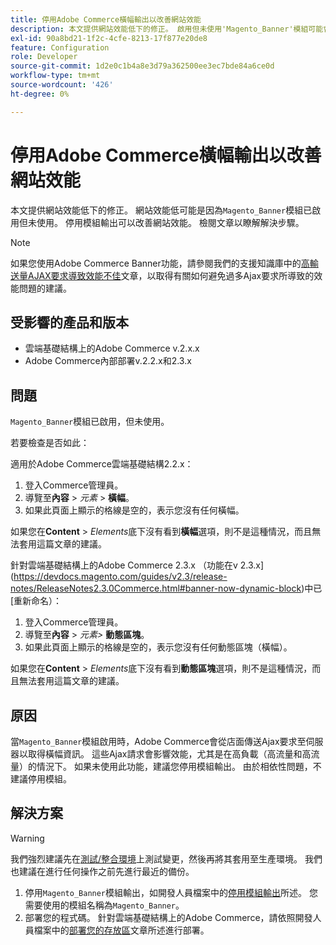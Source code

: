 ```yaml
---
title: 停用Adobe Commerce橫幅輸出以改善網站效能
description: 本文提供網站效能低下的修正。 啟用但未使用'Magento_Banner'模組可能會造成網站效能低下。 停用模組輸出可以改善網站效能。 檢閱文章以瞭解解決步驟。
exl-id: 90a8bd21-1f2c-4cfe-8213-17f877e20de8
feature: Configuration
role: Developer
source-git-commit: 1d2e0c1b4a8e3d79a362500ee3ec7bde84a6ce0d
workflow-type: tm+mt
source-wordcount: '426'
ht-degree: 0%

---
```


# 停用Adobe Commerce橫幅輸出以改善網站效能

本文提供網站效能低下的修正。 網站效能低可能是因為`Magento_Banner`模組已啟用但未使用。 停用模組輸出可以改善網站效能。 檢閱文章以瞭解解決步驟。

>[!NOTE]
>
>如果您使用Adobe Commerce Banner功能，請參閱我們的支援知識庫中的[高輸送量AJAX要求導致效能不佳](/help/troubleshooting/miscellaneous/high-throughput-ajax-requests-cause-poor-performance.md)文章，以取得有關如何避免過多Ajax要求所導致的效能問題的建議。

## 受影響的產品和版本

* 雲端基礎結構上的Adobe Commerce v.2.x.x
* Adobe Commerce內部部署v.2.2.x和2.3.x

## 問題

`Magento_Banner`模組已啟用，但未使用。

若要檢查是否如此：

適用於Adobe Commerce雲端基礎結構2.2.x：

1. 登入Commerce管理員。
1. 導覽至&#x200B;**內容** > *元素* > **橫幅**。
1. 如果此頁面上顯示的格線是空的，表示您沒有任何橫幅。

如果您在&#x200B;**Content** > *Elements*&#x200B;底下沒有看到&#x200B;**橫幅**&#x200B;選項，則不是這種情況，而且無法套用這篇文章的建議。

針對雲端基礎結構上的Adobe Commerce 2.3.x （功能在v 2.3.x](https://devdocs.magento.com/guides/v2.3/release-notes/ReleaseNotes2.3.0Commerce.html#banner-now-dynamic-block)中已[重新命名）：

1. 登入Commerce管理員。
1. 導覽至&#x200B;**內容** > *元素>* **動態區塊**。
1. 如果此頁面上顯示的格線是空的，表示您沒有任何動態區塊（橫幅）。

如果您在&#x200B;**Content** > *Elements*&#x200B;底下沒有看到&#x200B;**動態區塊**&#x200B;選項，則不是這種情況，而且無法套用這篇文章的建議。

## 原因

當`Magento_Banner`模組啟用時，Adobe Commerce會從店面傳送Ajax要求至伺服器以取得橫幅資訊。 這些Ajax請求會影響效能，尤其是在高負載（高流量和高流量）的情況下。 如果未使用此功能，建議您停用模組輸出。 由於相依性問題，不建議停用模組。

## 解決方案

>[!WARNING]
>
>我們強烈建議先在[測試/整合環境](/help/announcements/adobe-commerce-announcements/integration-environment-enhancement-request-pro-and-starter.md)上測試變更，然後再將其套用至生產環境。 我們也建議在進行任何操作之前先進行最近的備份。

1. 停用`Magento_Banner`模組輸出，如開發人員檔案中的[停用模組輸出](https://devdocs.magento.com/guides/v2.3/config-guide/config/disable-module-output.html)所述。 您需要使用的模組名稱為`Magento_Banner`。
1. 部署您的程式碼。 針對雲端基礎結構上的Adobe Commerce，請依照開發人員檔案中的[部署您的存放區](https://devdocs.magento.com/guides/v2.3/cloud/live/stage-prod-live.html)文章所述進行部署。
